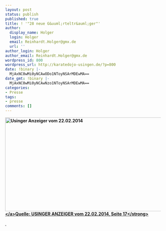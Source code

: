 ```yaml
---
layout: post
status: publish
published: true
title: ! '"28 neue G&uuml;rteltr&auml;ger"'
author:
  display_name: Holger
  login: Holger
  email: Reinhardt.Holger@gmx.de
  url: ''
author_login: Holger
author_email: Reinhardt.Holger@gmx.de
wordpress_id: 800
wordpress_url: http://karatedojo-usingen.de/?p=800
date: !binary |-
  MjAxNC0wMi0yNCAwODo1NToyNSArMDEwMA==
date_gmt: !binary |-
  MjAxNC0wMi0yNCAwNzo1NToyNSArMDEwMA==
categories:
- Presse
tags:
- presse
comments: []
---
```

<p><strong><a href="http:&#47;&#47;karatedojo-usingen.de&#47;2014&#47;02&#47;24&#47;28-neue-guerteltraeger&#47;foto-7&#47;" rel="attachment wp-att-806"><img class="alignleft size-large wp-image-806" alt="Usinger Anzeiger vom 22.02.2014" src="http:&#47;&#47;karatedojo-usingen.de&#47;wp-content&#47;uploads&#47;2014&#47;02&#47;Foto-13-1024x557.jpg" width="560" height="304" &#47;><&#47;a>Quelle: USINGER ANZEIGER vom 22.02.2014, Seite 17<&#47;strong></p>
<p>&nbsp;</p>
